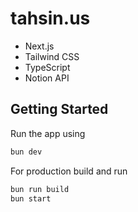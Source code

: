 # tahsin.us

- Next.js
- Tailwind CSS
- TypeScript
- Notion API

## Getting Started

Run the app using

```bash
bun dev
```

For production build and run

```bash
bun run build
bun start
```
